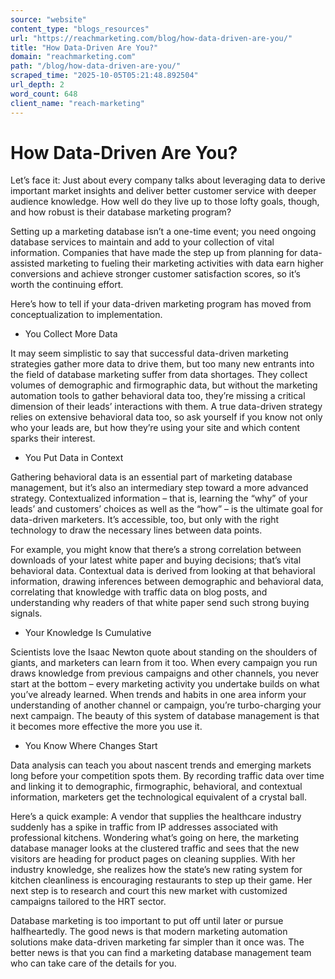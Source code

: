 ```yaml
---
source: "website"
content_type: "blogs_resources"
url: "https://reachmarketing.com/blog/how-data-driven-are-you/"
title: "How Data-Driven Are You?"
domain: "reachmarketing.com"
path: "/blog/how-data-driven-are-you/"
scraped_time: "2025-10-05T05:21:48.892504"
url_depth: 2
word_count: 648
client_name: "reach-marketing"
---
```


# How Data-Driven Are You?

Let’s face it: Just about every company talks about leveraging data to derive important market insights and deliver better customer service with deeper audience knowledge. How well do they live up to those lofty goals, though, and how robust is their database marketing program?

Setting up a marketing database isn’t a one-time event; you need ongoing database services to maintain and add to your collection of vital information. Companies that have made the step up from planning for data-assisted marketing to fueling their marketing activities with data earn higher conversions and achieve stronger customer satisfaction scores, so it’s worth the continuing effort.

Here’s how to tell if your data-driven marketing program has moved from conceptualization to implementation.

* You Collect More Data

It may seem simplistic to say that successful data-driven marketing strategies gather more data to drive them, but too many new entrants into the field of database marketing suffer from data shortages. They collect volumes of demographic and firmographic data, but without the marketing automation tools to gather behavioral data too, they’re missing a critical dimension of their leads’ interactions with them. A true data-driven strategy relies on extensive behavioral data too, so ask yourself if you know not only who your leads are, but how they’re using your site and which content sparks their interest.

* You Put Data in Context

Gathering behavioral data is an essential part of marketing database management, but it’s also an intermediary step toward a more advanced strategy. Contextualized information – that is, learning the “why” of your leads’ and customers’ choices as well as the “how” – is the ultimate goal for data-driven marketers. It’s accessible, too, but only with the right technology to draw the necessary lines between data points.

For example, you might know that there’s a strong correlation between downloads of your latest white paper and buying decisions; that’s vital behavioral data. Contextual data is derived from looking at that behavioral information, drawing inferences between demographic and behavioral data, correlating that knowledge with traffic data on blog posts, and understanding why readers of that white paper send such strong buying signals.

* Your Knowledge Is Cumulative

Scientists love the Isaac Newton quote about standing on the shoulders of giants, and marketers can learn from it too. When every campaign you run draws knowledge from previous campaigns and other channels, you never start at the bottom – every marketing activity you undertake builds on what you’ve already learned. When trends and habits in one area inform your understanding of another channel or campaign, you’re turbo-charging your next campaign. The beauty of this system of database management is that it becomes more effective the more you use it.

* You Know Where Changes Start

Data analysis can teach you about nascent trends and emerging markets long before your competition spots them. By recording traffic data over time and linking it to demographic, firmographic, behavioral, and contextual information, marketers get the technological equivalent of a crystal ball.

Here’s a quick example: A vendor that supplies the healthcare industry suddenly has a spike in traffic from IP addresses associated with professional kitchens. Wondering what’s going on here, the marketing database manager looks at the clustered traffic and sees that the new visitors are heading for product pages on cleaning supplies. With her industry knowledge, she realizes how the state’s new rating system for kitchen cleanliness is encouraging restaurants to step up their game. Her next step is to research and court this new market with customized campaigns tailored to the HRT sector.

Database marketing is too important to put off until later or pursue halfheartedly. The good news is that modern marketing automation solutions make data-driven marketing far simpler than it once was. The better news is that you can find a marketing database management team who can take care of the details for you.